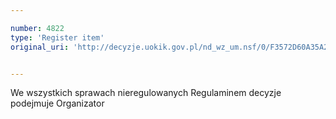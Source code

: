 ```yaml
---

number: 4822
type: 'Register item'
original_uri: 'http://decyzje.uokik.gov.pl/nd_wz_um.nsf/0/F3572D60A35A290EC1257B8300318874?OpenDocument'


---
```


We wszystkich sprawach nieregulowanych Regulaminem decyzje podejmuje Organizator

